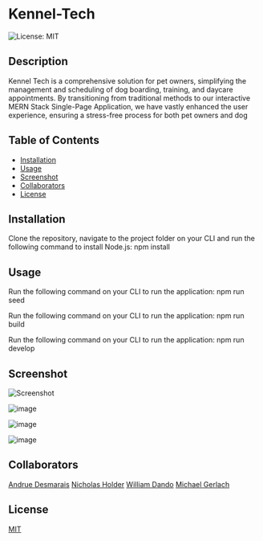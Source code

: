 # Kennel-Tech
![License: MIT](https://img.shields.io/badge/License-MIT-yellow.svg)
## Description
Kennel Tech is a comprehensive solution for
pet owners, simplifying the management and
scheduling of dog boarding, training, and
daycare appointments. By transitioning from
traditional methods to our interactive MERN
Stack Single-Page Application, we have vastly
enhanced the user experience, ensuring a
stress-free process for both pet owners and dog
## Table of Contents
  - [Installation](#installation)
  - [Usage](#usage)
  - [Screenshot](#screenshot)
  - [Collaborators](#collaborators)
  - [License](#license)
## Installation
Clone the repository, navigate to the project folder on your CLI and run the following command to install Node.js:
    npm install
## Usage
Run the following command on your CLI to run the application:
    npm run seed
    
Run the following command on your CLI to run the application:
    npm run build
    
Run the following command on your CLI to run the application:
    npm run develop
    
## Screenshot
![Screenshot](https://github.com/AndrueGage/Kennel-Tech/assets/147120878/c51fb858-c6e1-46fe-89af-44094bbee485)

![image](https://github.com/AndrueGage/Kennel-Tech/assets/147120878/353f780a-fca4-4279-88f1-897c7ade6b6a)

![image](https://github.com/AndrueGage/Kennel-Tech/assets/147120878/0f0a1072-dffd-4ced-9268-d414e365fea0)

![image](https://github.com/AndrueGage/Kennel-Tech/assets/147120878/6104eead-0f90-4ca0-8602-cfecbc2b9607)

## Collaborators
[Andrue Desmarais](https://github.com/AndrueGage)
[Nicholas Holder](https://github.com/nickholder6425)
[William Dando](https://github.com/BrdwrdI)
[Michael Gerlach](https://github.com/Gerlach0130)

## License
[MIT](https://opensource.org/licenses/MIT)
